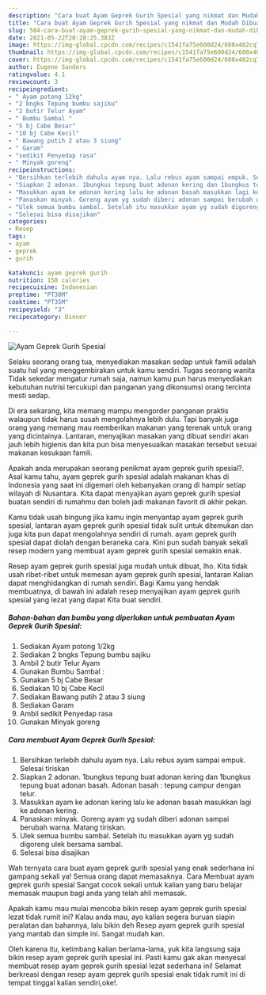 ```yaml
---
description: "Cara buat Ayam Geprek Gurih Spesial yang nikmat dan Mudah Dibuat"
title: "Cara buat Ayam Geprek Gurih Spesial yang nikmat dan Mudah Dibuat"
slug: 584-cara-buat-ayam-geprek-gurih-spesial-yang-nikmat-dan-mudah-dibuat
date: 2021-05-22T20:28:25.383Z
image: https://img-global.cpcdn.com/recipes/c1541fa75e600d24/680x482cq70/ayam-geprek-gurih-spesial-foto-resep-utama.jpg
thumbnail: https://img-global.cpcdn.com/recipes/c1541fa75e600d24/680x482cq70/ayam-geprek-gurih-spesial-foto-resep-utama.jpg
cover: https://img-global.cpcdn.com/recipes/c1541fa75e600d24/680x482cq70/ayam-geprek-gurih-spesial-foto-resep-utama.jpg
author: Eugene Sanders
ratingvalue: 4.1
reviewcount: 3
recipeingredient:
- " Ayam potong 12kg"
- "2 bngks Tepung bumbu sajiku"
- "2 butir Telur Ayam"
- " Bumbu Sambal "
- "5 bj Cabe Besar"
- "10 bj Cabe Kecil"
- " Bawang putih 2 atau 3 siung"
- " Garam"
- "sedikit Penyedap rasa"
- " Minyak goreng"
recipeinstructions:
- "Bersihkan terlebih dahulu ayam nya. Lalu rebus ayam sampai empuk. Selesai tiriskan"
- "Siapkan 2 adonan. 1bungkus tepung buat adonan kering dan 1bungkus tepung buat adonan basah. Adonan basah : tepung campur dengan telur."
- "Masukkan ayam ke adonan kering lalu ke adonan basah masukkan lagi ke adonan kering."
- "Panaskan minyak. Goreng ayam yg sudah diberi adonan sampai berubah warna. Matang tiriskan."
- "Ulek semua bumbu sambal. Setelah itu masukkan ayam yg sudah digoreng ulek bersama sambal."
- "Selesai bisa disajikan"
categories:
- Resep
tags:
- ayam
- geprek
- gurih

katakunci: ayam geprek gurih 
nutrition: 150 calories
recipecuisine: Indonesian
preptime: "PT38M"
cooktime: "PT35M"
recipeyield: "3"
recipecategory: Dinner

---
```



![Ayam Geprek Gurih Spesial](https://img-global.cpcdn.com/recipes/c1541fa75e600d24/680x482cq70/ayam-geprek-gurih-spesial-foto-resep-utama.jpg)

Selaku seorang orang tua, menyediakan masakan sedap untuk famili adalah suatu hal yang menggembirakan untuk kamu sendiri. Tugas seorang  wanita Tidak sekedar mengatur rumah saja, namun kamu pun harus menyediakan kebutuhan nutrisi tercukupi dan panganan yang dikonsumsi orang tercinta mesti sedap.

Di era  sekarang, kita memang mampu mengorder panganan praktis walaupun tidak harus susah mengolahnya lebih dulu. Tapi banyak juga orang yang memang mau memberikan makanan yang terenak untuk orang yang dicintainya. Lantaran, menyajikan masakan yang dibuat sendiri akan jauh lebih higienis dan kita pun bisa menyesuaikan masakan tersebut sesuai makanan kesukaan famili. 



Apakah anda merupakan seorang penikmat ayam geprek gurih spesial?. Asal kamu tahu, ayam geprek gurih spesial adalah makanan khas di Indonesia yang saat ini digemari oleh kebanyakan orang di hampir setiap wilayah di Nusantara. Kita dapat menyajikan ayam geprek gurih spesial buatan sendiri di rumahmu dan boleh jadi makanan favorit di akhir pekan.

Kamu tidak usah bingung jika kamu ingin menyantap ayam geprek gurih spesial, lantaran ayam geprek gurih spesial tidak sulit untuk ditemukan dan juga kita pun dapat mengolahnya sendiri di rumah. ayam geprek gurih spesial dapat diolah dengan beraneka cara. Kini pun sudah banyak sekali resep modern yang membuat ayam geprek gurih spesial semakin enak.

Resep ayam geprek gurih spesial juga mudah untuk dibuat, lho. Kita tidak usah ribet-ribet untuk memesan ayam geprek gurih spesial, lantaran Kalian dapat menghidangkan di rumah sendiri. Bagi Kamu yang hendak membuatnya, di bawah ini adalah resep menyajikan ayam geprek gurih spesial yang lezat yang dapat Kita buat sendiri.

<!--inarticleads1-->

##### Bahan-bahan dan bumbu yang diperlukan untuk pembuatan Ayam Geprek Gurih Spesial:

1. Sediakan  Ayam potong 1/2kg
1. Sediakan 2 bngks Tepung bumbu sajiku
1. Ambil 2 butir Telur Ayam
1. Gunakan  Bumbu Sambal :
1. Gunakan 5 bj Cabe Besar
1. Sediakan 10 bj Cabe Kecil
1. Sediakan  Bawang putih 2 atau 3 siung
1. Sediakan  Garam
1. Ambil sedikit Penyedap rasa
1. Gunakan  Minyak goreng




<!--inarticleads2-->

##### Cara membuat Ayam Geprek Gurih Spesial:

1. Bersihkan terlebih dahulu ayam nya. Lalu rebus ayam sampai empuk. Selesai tiriskan
1. Siapkan 2 adonan. 1bungkus tepung buat adonan kering dan 1bungkus tepung buat adonan basah. Adonan basah : tepung campur dengan telur.
1. Masukkan ayam ke adonan kering lalu ke adonan basah masukkan lagi ke adonan kering.
1. Panaskan minyak. Goreng ayam yg sudah diberi adonan sampai berubah warna. Matang tiriskan.
1. Ulek semua bumbu sambal. Setelah itu masukkan ayam yg sudah digoreng ulek bersama sambal.
1. Selesai bisa disajikan




Wah ternyata cara buat ayam geprek gurih spesial yang enak sederhana ini gampang sekali ya! Semua orang dapat memasaknya. Cara Membuat ayam geprek gurih spesial Sangat cocok sekali untuk kalian yang baru belajar memasak maupun bagi anda yang telah ahli memasak.

Apakah kamu mau mulai mencoba bikin resep ayam geprek gurih spesial lezat tidak rumit ini? Kalau anda mau, ayo kalian segera buruan siapin peralatan dan bahannya, lalu bikin deh Resep ayam geprek gurih spesial yang mantab dan simple ini. Sangat mudah kan. 

Oleh karena itu, ketimbang kalian berlama-lama, yuk kita langsung saja bikin resep ayam geprek gurih spesial ini. Pasti kamu gak akan menyesal membuat resep ayam geprek gurih spesial lezat sederhana ini! Selamat berkreasi dengan resep ayam geprek gurih spesial enak tidak rumit ini di tempat tinggal kalian sendiri,oke!.

